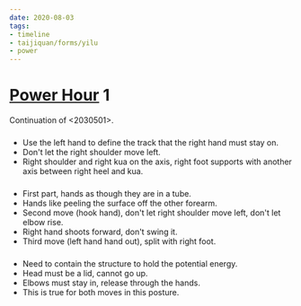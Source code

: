 ```yaml
---
date: 2020-08-03
tags:
- timeline
- taijiquan/forms/yilu
- power
---
```


# [Power Hour](http://practicalmethod.com/2020/08/pm-power-hour-classes/) 1

Continuation of <2030501>.

### <liufengsibi>
* Use the left hand to define the track that the right hand must stay on.
* Don't let the right shoulder move left.
* Right shoulder and right kua on the axis, right foot supports with another axis between right heel and kua.

### <danbian>
* First part, hands as though they are in a tube.
* Hands like peeling the surface off the other forearm.
* Second move (hook hand), don't let right shoulder move left, don't let elbow rise.
* Right hand shoots forward, don't swing it.
* Third move (left hand hand out), split with right foot.

### <baiheliangchi>
* Need to contain the structure to hold the potential energy.
* Head must be a lid, cannot go up.
* Elbows must stay in, release through the hands.
* This is true for both moves in this posture.
